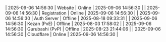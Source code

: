 | 2025-09-06 14:56:30 | Website | Online | 2025-09-06 14:56:30 |
| 2025-09-06 14:56:30 | Registration | Online | 2025-09-06 14:56:30 |
| 2025-09-06 14:56:30 | Auth Server | Offline | 2025-08-18 09:33:31 |
| 2025-09-06 14:56:30 | Kezan (PvE) | Offline | 2025-08-03 17:58:02 |
| 2025-09-06 14:56:30 | Gurubashi (PvP) | Offline | 2025-08-23 21:44:06 |
| 2025-09-06 14:56:30 | Cloudflare | Online | 2025-09-06 14:56:30 |
